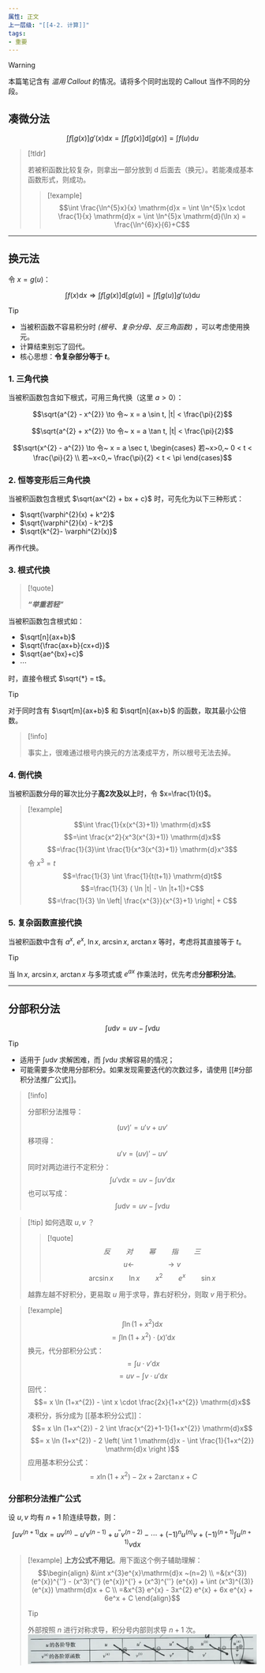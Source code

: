 ```yaml
---
属性: 正文
上一层级: "[[4-2. 计算]]"
tags:
- 重要
---
```


> [!warning] 
> 本篇笔记含有 *滥用 Callout* 的情况。请将多个同时出现的 Callout 当作不同的分段。

## 凑微分法

$$\int f[g(x)] g'(x) \mathrm{d}x = \int f[g(x)] \mathrm{d}[g(x)] = \int f(u) \mathrm{d}u$$

> [!tldr]
>  
> 若被积函数比较复杂，则拿出一部分放到 $\mathrm{d}$ 后面去（换元）。若能凑成基本函数形式，则成功。
> 
> > [!example] 
> > $$\int \frac{\ln^{5}x}{x} \mathrm{d}x = \int \ln^{5}x \cdot \frac{1}{x} \mathrm{d}x = \int \ln^{5}x \mathrm{d}(\ln x) = \frac{\ln^{6}x}{6}+C$$

---

## 换元法

令 $x=g(u)$：

$$\int f(x) \mathrm{d}x \Longrightarrow \int f[g(x)] \mathrm{d}[g(u)] = \int f[g(u)]g'(u) \mathrm{d}u$$

>[!tip] 
>
> - 当被积函数不容易积分时 *(根号、复杂分母、反三角函数)* ，可以考虑使用换元。
> - 计算结束别忘了回代。
> - 核心思想：**令复杂部分等于 $t$**。

### 1. 三角代换

当被积函数包含如下根式，可用三角代换（这里 $a>0$）：

$$\sqrt{a^{2} - x^{2}} \to 令~ x = a \sin t, |t| < \frac{\pi}{2}$$

$$\sqrt{a^{2} + x^{2}} \to 令~ x = a \tan t, |t| < \frac{\pi}{2}$$

$$\sqrt{x^{2} - a^{2}} \to 令~ x = a \sec t, \begin{cases} 若~x>0,~ 0 < t < \frac{\pi}{2}  \\ 若~x<0,~ \frac{\pi}{2} < t < \pi \end{cases}$$

### 2. 恒等变形后三角代换

当被积函数包含根式 $\sqrt{ax^{2} + bx + c}$ 时，可先化为以下三种形式：

- $\sqrt{\varphi^{2}(x) + k^2}$
- $\sqrt{\varphi^{2}(x) - k^2}$
- $\sqrt{k^{2}- \varphi^{2}(x)}$

再作代换。

### 3. 根式代换

> [!quote] 
> 
> ***“举重若轻”***

当被积函数包含根式如：

- $\sqrt[n]{ax+b}$
- $\sqrt{\frac{ax+b}{cx+d}}$
- $\sqrt{ae^{bx}+c}$
- $\cdots$

时，直接令根式 $\sqrt{*} = t$。

> [!tip] 
>
> 对于同时含有 $\sqrt[m]{ax+b}$ 和 $\sqrt[n]{ax+b}$ 的函数，取其最小公倍数。

> [!info]
>  
> 事实上，很难通过根号内换元的方法凑成平方，所以根号无法去掉。

### 4. 倒代换

当被积函数分母的幂次比分子**高2次及以上**时，令 $x=\frac{1}{t}$。

> [!example] 
> 
> $$\int \frac{1}{x(x^{3}+1)} \mathrm{d}x$$
> $$=\int \frac{x^2}{x^3(x^{3}+1)} \mathrm{d}x$$
> $$=\frac{1}{3}\int \frac{1}{x^3(x^{3}+1)} \mathrm{d}x^3$$
> 令 $x^{3} = t$
> $$=\frac{1}{3} \int \frac{1}{t(t+1)} \mathrm{d}t$$
> $$=\frac{1}{3} ( \ln |t| - \ln |t+1|)+C$$
> $$=\frac{1}{3} \ln \left| \frac{x^{3}}{x^{3}+1} \right| + C$$

### 5. 复杂函数直接代换

当被积函数中含有 $a^{x},~e^{x},~\ln x,~ \arcsin x,~ \arctan x$ 等时，考虑将其直接等于 $t$。

> [!tip]
>  
> 当 $\ln x,~ \arcsin x,~ \arctan x$ 与多项式或 $e^{ax}$ 作乘法时，优先考虑**分部积分法**。

---

## 分部积分法

$$\int u \mathrm{d}v = uv - \int v \mathrm{d}u$$

> [!tip] 
> - 适用于 $\int u \mathrm{d}v$ 求解困难，而 $\int v \mathrm{d}u$ 求解容易的情况；
> - 可能需要多次使用分部积分。如果发现需要迭代的次数过多，请使用 [[#分部积分法推广公式]]。

> [!info] 
> 
> 分部积分法推导：
> 
> $$(uv)' = u'v + uv'$$
> 移项得：
> $$u'v = (uv)' - uv'$$
> 同时对两边进行不定积分：
> $$\int u'v \mathrm{d}x = uv - \int uv' \mathrm{d}x$$
> 也可以写成：
> $$\int u \mathrm{d}v = uv - \int v \mathrm{d}u$$

> [!tip] 如何选取 $u,v$ ？
> 
> > [!quote] 
> > $$反 \qquad 对 \qquad 幂 \qquad 指 \qquad 三$$
> > $$u \longleftarrow   \qquad \qquad \longrightarrow v$$
> > $$\arcsin x \qquad \ln x \qquad x^{2} \qquad e^{x} \qquad \sin x$$
> 
> 越靠左越不好积分，更易取 $u$ 用于求导，靠右好积分，则取 $v$ 用于积分。

> [!example] 
> $$\int \ln (1+x^{2}) \mathrm{d}x$$
> $$=\int \ln (1+x^{2}) \cdot (x)' \mathrm{d}x$$
> 换元，代分部积分公式：
> $$=\int u \cdot v' \mathrm{d}x$$
> $$= uv - \int v \cdot u' \mathrm{d}x$$
> 回代：
> $$= x \ln (1+x^{2}) - \int x \cdot \frac{2x}{1+x^{2}} \mathrm{d}x$$
> 凑积分，拆分成为 [[基本积分公式]]：
> $$= x \ln (1+x^{2}) - 2 \int \frac{x^{2}+1-1}{1+x^{2}} \mathrm{d}x$$
> $$= x \ln (1+x^{2}) - 2 \left( \int 1 \mathrm{d}x - \int \frac{1}{1+x^{2}} \mathrm{d}x \right )$$
> 应用基本积分公式：
> $$= x \ln (1+x^{2}) - 2x + 2 \arctan x + C$$

### 分部积分法推广公式

设 $u, v$ 均有 $n+1$ 阶连续导数，则：

$$\int uv^{(n+1)} \mathrm{d}x =uv^{(n)} - u'v^{(n-1)} + u^{''}v^{(n-2)} - \cdots + (-1)^{n} u^{(n)}v + (-1)^{(n+1)} \int u^{(n+1)}v \mathrm{d}x$$

> [!example] 
> **上方公式不用记**。用下面这个例子辅助理解：
> $$\begin{align} &\int x^{3}e^{x}\mathrm{d}x ~(n=2) \\ =&(x^{3}) (e^{x})^{''} - (x^3)^{'} (e^{x})^{'} + (x^3)^{''} (e^{x}) + \int (x^3)^{(3)} (e^{x}) \mathrm{d}x + C \\ =&x^{3} e^{x} - 3x^{2} e^{x} + 6x e^{x} + 6e^x + C \end{align}$$
> > [!tip] 
> > 外部按照 $n$ 进行对称求导，积分号内部则求导 $n+1$ 次。
> > ![分部积分](assets/fenbu_exp.png)



